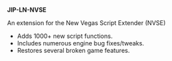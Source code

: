 <b>JIP-LN-NVSE</b>

An extension for the New Vegas Script Extender (NVSE)

* Adds 1000+ new script functions.
* Includes numerous engine bug fixes/tweaks.
* Restores several broken game features.
